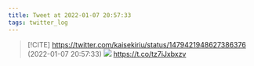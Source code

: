 ```yaml
---
title: Tweet at 2022-01-07 20:57:33
tags: twitter_log
---
```


> [!CITE] https://twitter.com/kaisekiriu/status/1479421948627386376 (2022-01-07 20:57:33)
> ![](https://twitter.com/kaisekiriu/status/1479421948627386376)
> https://t.co/tz7iJxbxzv
